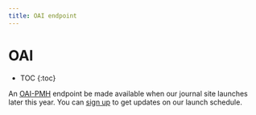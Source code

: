 ```yaml
---
title: OAI endpoint
---
```


# OAI

* TOC
{:toc}

An [OAI-PMH][oai] endpoint be made available when our journal site launches later this year. You can [sign up][su] to get updates on our launch schedule. 

[oai]: http://www.openarchives.org/OAI/openarchivesprotocol.html
[su]: http://www.elifesciences.org/crm/civicrm/profile/create?reset=1&gid=11
